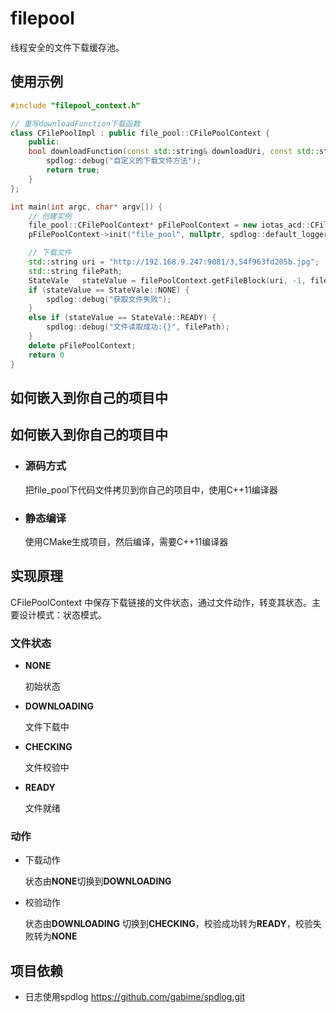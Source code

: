 # filepool
线程安全的文件下载缓存池。

## 使用示例

```c++
#include "filepool_context.h"

// 重写downloadFunction下载函数
class CFilePoolImpl : public file_pool::CFilePoolContext {
    public:
    bool downloadFunction(const std::string& downloadUri, const std::string& filePath, void* userData) override {
        spdlog::debug("自定义的下载文件方法");
        return true;
    }
};

int main(int argc, char* argv[]) {
    // 创建实例
    file_pool::CFilePoolContext* pFilePoolContext = new iotas_acd::CFilePoolImpl();
    pFilePoolContext->init("file_pool", nullptr, spdlog::default_logger());

    // 下载文件
    std::string uri = "http://192.168.9.247:9081/3,54f963fd205b.jpg";
    std::string filePath;
    StateVale   stateValue = filePoolContext.getFileBlock(uri, -1, filePath);
    if (stateValue == StateVale::NONE) {
        spdlog::debug("获取文件失败");
    }
    else if (stateValue == StateVale::READY) {
        spdlog::debug("文件读取成功:{}", filePath);
    }
    delete pFilePoolContext;
    return 0
}
```



## 如何嵌入到你自己的项目中

## 如何嵌入到你自己的项目中

- ### 源码方式

  把file_pool下代码文件拷贝到你自己的项目中，使用C++11编译器

- ### **静态编译**

  使用CMake生成项目，然后编译，需要C++11编译器

## 实现原理

CFilePoolContext 中保存下载链接的文件状态，通过文件动作，转变其状态。主要设计模式：状态模式。

### 文件状态

- **NONE**

  初始状态

- **DOWNLOADING** 

  文件下载中

- **CHECKING**

  文件校验中

- **READY**

  文件就绪

### 动作

- 下载动作

  状态由**NONE**切换到**DOWNLOADING**

- 校验动作

  状态由**DOWNLOADING** 切换到**CHECKING**，校验成功转为**READY**，校验失败转为**NONE**



## 项目依赖

- 日志使用spdlog https://github.com/gabime/spdlog.git

 